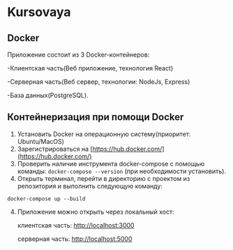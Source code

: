 # Kursovaya

## Docker

Приложение состоит из 3 Docker-контейнеров:

-Клиентская часть(Веб приложение, технология React)

-Серверная часть(Веб сервер, технологии: NodeJs, Express)

-База данных(PostgreSQL).

## Контейнеризация при помощи Docker

1. Установить Docker на операционную систему(приоритет: Ubuntu/MacOS)
2. Зарегистрироваться на [https://hub.docker.com/](https://hub.docker.com/)
3. Проверить наличие инструмента docker-compose c помощью команды:
   `docker-compose --version` (при необходимости установить).
4. Открыть терминал, перейти в директорию с проектом из репозитория и выполнить
   следующую команду:

```
docker-compose up --build
```

4. Приложение можно открыть через локальный хост:

   клиентская часть: [http://localhost:3000](http://localhost:3000)

   серверная часть: [http://localhost:5000](http://localhost:5000)
